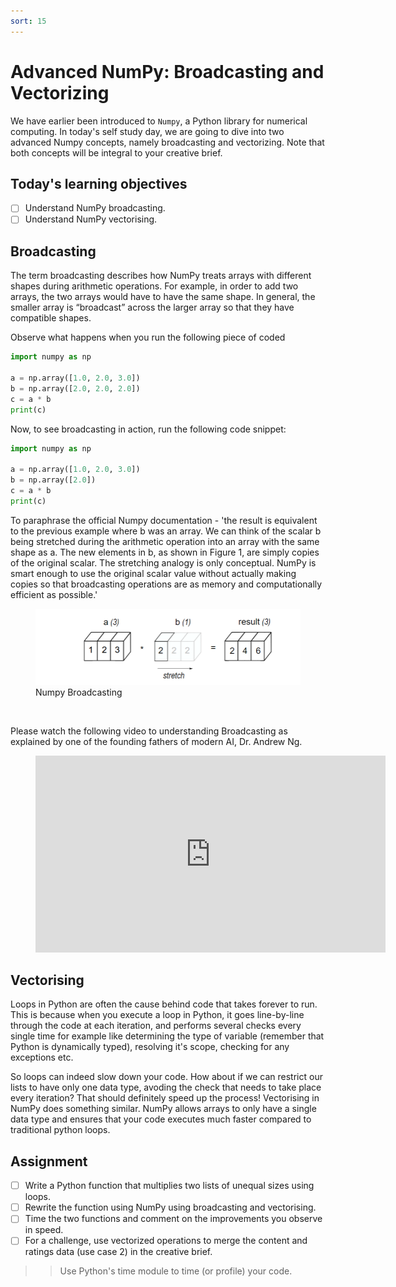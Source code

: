 ```yaml
---
sort: 15
---
```


# Advanced NumPy: Broadcasting and Vectorizing

We have earlier been introduced to  ```Numpy```, a Python library for numerical computing. In today's self study day, we are going to dive into two advanced Numpy concepts, namely broadcasting and vectorizing. Note that both concepts will be integral to your creative brief.

## Today's learning objectives

- [ ] Understand NumPy broadcasting.
- [ ] Understand NumPy vectorising.

## Broadcasting

The term broadcasting describes how NumPy treats arrays with different shapes during arithmetic operations. For example, in order to add two arrays, the two arrays would have to have the same shape. In general, the smaller array is “broadcast” across the larger array so that they have compatible shapes.

Observe what happens when you run the following piece of coded

```python
import numpy as np

a = np.array([1.0, 2.0, 3.0])
b = np.array([2.0, 2.0, 2.0])
c = a * b
print(c)
```

Now, to see broadcasting in action, run the following code snippet:


```python
import numpy as np

a = np.array([1.0, 2.0, 3.0])
b = np.array([2.0])
c = a * b
print(c)
```

To paraphrase the official Numpy documentation - 'the result is equivalent to the previous example where b was an array. We can think of the scalar b being stretched during the arithmetic operation into an array with the same shape as a. The new elements in b, as shown in Figure 1, are simply copies of the original scalar. The stretching analogy is only conceptual. NumPy is smart enough to use the original scalar value without actually making copies so that broadcasting operations are as memory and computationally efficient as possible.'

<figure>
    <img src=".\assets\broadcasting.PNG" />
    <figcaption>Numpy Broadcasting</figcaption>
</figure>
<br>

Please watch the following video to understanding Broadcasting as explained by one of the founding fathers of modern AI, Dr. Andrew Ng.

<!-- blank line -->
<figure class="video_container">
<iframe width="560" height="315" src="https://www.youtube.com/embed/tKcLaGdvabM?controls=0" title="YouTube video player" frameborder="0" allow="accelerometer; autoplay; clipboard-write; encrypted-media; gyroscope; picture-in-picture" allowfullscreen></iframe>
</figure>
<!-- blank line -->

## Vectorising

Loops in Python are often the cause behind code that takes forever to run. This is because when you execute a loop in Python, it goes line-by-line through the code at each iteration, and performs several checks every single time for example like determining the type of variable (remember that Python is dynamically typed), resolving it's scope, checking for any exceptions etc.

So loops can indeed slow down your code. How about if we can restrict our lists to have only one data type, avoding the check that needs to take place every iteration? That should definitely speed up the process! Vectorising in NumPy does something similar. NumPy allows arrays to only have a single data type and ensures that your code executes much faster compared to traditional python loops.

## Assignment

- [ ] Write a Python function that multiplies two lists of unequal sizes using loops.
- [ ] Rewrite the function using NumPy using broadcasting and vectorising.
- [ ] Time the two functions and comment on the improvements you observe in speed.
- [ ] For a challenge, use vectorized operations to merge the content and ratings data (use case 2) in the creative brief.

>> Use Python's time module to time (or profile) your code.
